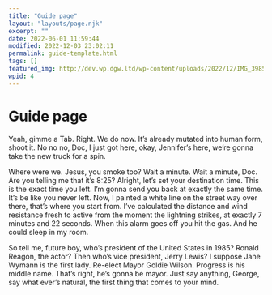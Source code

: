 ```yaml
---
title: "Guide page"
layout: "layouts/page.njk"
excerpt: ""
date: 2022-06-01 11:59:44
modified: 2022-12-03 23:02:11
permalink: guide-template.html
tags: []
featured_img: http://dev.wp.dgw.ltd/wp-content/uploads/2022/12/IMG_3985-150x150.webp
wpid: 4
---
```


# Guide page

Yeah, gimme a Tab. Right. We do now. It’s already mutated into human form, shoot it. No no no, Doc, I just got here, okay, Jennifer’s here, we’re gonna take the new truck for a spin.

Where were we. Jesus, you smoke too? Wait a minute. Wait a minute, Doc. Are you telling me that it’s 8:25? Alright, let’s set your destination time. This is the exact time you left. I’m gonna send you back at exactly the same time. It’s be like you never left. Now, I painted a white line on the street way over there, that’s where you start from. I’ve calculated the distance and wind resistance fresh to active from the moment the lightning strikes, at exactly 7 minutes and 22 seconds. When this alarm goes off you hit the gas. And he could sleep in my room.

So tell me, future boy, who’s president of the United States in 1985? Ronald Reagon, the actor? Then who’s vice president, Jerry Lewis? I suppose Jane Wymann is the first lady. Re-elect Mayor Goldie Wilson. Progress is his middle name. That’s right, he’s gonna be mayor. Just say anything, George, say what ever’s natural, the first thing that comes to your mind.

<div class="buffer"></div>